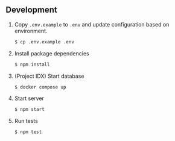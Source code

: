 ## Development

1. Copy `.env.example` to `.env` and update configuration based on environment.

   ```bash
   $ cp .env.example .env
   ```

2. Install package dependencies

   ```bash
   $ npm install
   ```

3. (Project IDX) Start database

   ```bash
   $ docker compose up
   ```


4. Start server

   ```bash
   $ npm start
   ```

5. Run tests

   ```bash
   $ npm test
   ```

